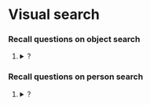 # Visual search

### Recall questions on object search

1. <details markdown=1><summary markdown="span"> ? </summary>
    
    \
	

</details>

### Recall questions on person search

1. <details markdown=1><summary markdown="span"> ? </summary>
    
    \
	

</details>
